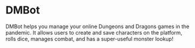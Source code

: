 # DMBot
DMBot helps you manage your online Dungeons and Dragons games in the pandemic. It allows users to create and save characters on the platform, rolls dice, manages combat, and has a super-useful monster lookup!
